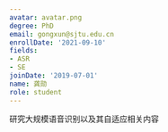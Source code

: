 ```yaml
---
avatar: avatar.png
degree: PhD
email: gongxun@sjtu.edu.cn
enrollDate: '2021-09-10'
fields:
- ASR
- SE
joinDate: '2019-07-01'
name: 龚勋
role: student
---
```

研究大规模语音识别以及其自适应相关内容